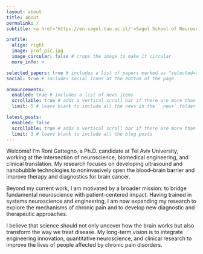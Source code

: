 ```yaml
---
layout: about
title: about
permalink: /
subtitle: <a href='https://en-sagol.tau.ac.il/'>Sagol School of Neuroscience</a>. Tel Aviv University

profile:
  align: right
  image: prof_pic.jpg
  image_circular: false # crops the image to make it circular
  more_info: >

selected_papers: true # includes a list of papers marked as "selected={true}"
social: true # includes social icons at the bottom of the page

announcements:
  enabled: true # includes a list of news items
  scrollable: true # adds a vertical scroll bar if there are more than 3 news items
  limit: 5 # leave blank to include all the news in the `_news` folder

latest_posts:
  enabled: false
  scrollable: true # adds a vertical scroll bar if there are more than 3 new posts items
  limit: 3 # leave blank to include all the blog posts
---
```


Welcome! I’m Roni Gattegno, a Ph.D. candidate at Tel Aviv University, working at the intersection of neuroscience, biomedical engineering, and clinical translation. My research focuses on developing ultrasound and nanobubble technologies to noninvasively open the blood–brain barrier and improve therapy and diagnostics for brain cancer.

Beyond my current work, I am motivated by a broader mission: to bridge fundamental neuroscience with patient-centered impact. Having trained in systems neuroscience and engineering, I am now expanding my research to explore the mechanisms of chronic pain and to develop new diagnostic and therapeutic approaches.

I believe that science should not only uncover how the brain works but also transform the way we treat disease. My long-term vision is to integrate engineering innovation, quantitative neuroscience, and clinical research to improve the lives of people affected by chronic pain disorders.
